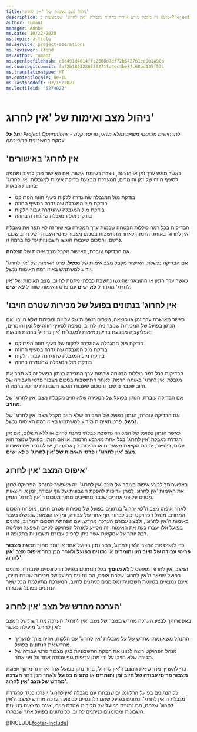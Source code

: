 ```yaml
---
title: ניהול מצב ואימות של 'אין לחרוג'
description: נושא זה מספק מידע אודות בדיקות מגבולת 'אין לחרוג' שמבוצעות ב-Project Operations.
author: rumant
manager: Annbe
ms.date: 10/22/2020
ms.topic: article
ms.service: project-operations
ms.reviewer: kfend
ms.author: rumant
ms.openlocfilehash: c5c491d4014ffc2568d7df72b542761ec9b1a90b
ms.sourcegitcommit: fa32b1893286f20271fa4ec4be8fc68bd135f53c
ms.translationtype: HT
ms.contentlocale: he-IL
ms.lasthandoff: 02/15/2021
ms.locfileid: "5274022"
---
```

# <a name="manage-not-to-exceed-status-and-validations"></a>ניהול מצב ואימות של 'אין לחרוג' 

_**חל על:** Project Operations לתרחישים מבוססי משאבים/לא מלאי, פריסה קלה - עסקה בחשבונית פרופורמה_

## <a name="not-to-exceed-on-approvals"></a>'אין לחרוג' באישורים

כאשר מוגש ערך זמן או הוצאה, נוצרת רשומת אישור. אם האישור ניתן לחיוב וממפה לסעיף חוזה של זמן וחומרים, המערכת מבצעת בדיקת אימות למגבלות 'אין לחרוג' ברמות הבאות:

  - בודקת מול המגבלה שהוגדרה ללקוח סעיף חוזה הפרויקט
  - בודקת מול המגבלה שהוגדרה בסעיף החוזה
  - בודקת מול המגבלה שהוגדרה עבור הלקוח
  - בודקת מול המגבלה שהוגדרה בחוזה

הבדיקות בכל רמה כוללות הבטחה שכמות ערך המכירה באישור זה לא תפר את מגבלת 'אין לחרוג' באותה הרמה, לאחר התחשבות בסכום מצבור פרטי העבודה של חיוב שכבר נרשם, והסכום שעבורו הוגשו חשבוניות עד כה ברמה זו.

אם הבדיקה עוברת, האישור מקבל מצב אימות של **הצלחה**.

אם הבדיקה נכשלת, האישור מקבל מצב אימות של **נכשל**. פרט האימות של 'אין לחרוג' יודיע למשתמש באיזו רמה האימות נכשל.

כאשר ערך הזמן או ההוצאה שהוגשו נחשבת כבלתי ניתנות לחיוב, מצב האימות של 'אין לחרוג' מוגדר ל **לא ישים** עם פרט האימות שווה ל **לא ישים**.

## <a name="not-to-exceed-on-unbilled-sales-actuals"></a>'אין לחרוג' בנתונים בפועל של מכירות שטרם חויבו

כאשר מאושרת ערך זמן או הוצאה, נוצרים רשומות של עלויות ומכירות שלא חויבו. אם הנתון בפועל של המכירות שנוצר ניתן לחיוב וממפה לסעיף חוזה של זמן וחומרים, אפליקציה מבצעת בדיקת אימות למגבלות 'אין לחרוג' ברמות הבאות:

  - בודקת מול המגבלה שהוגדרה ללקוח של סעיף חוזה הפרויקט
  - בודקת מול המגבלה שהוגדרה בסעיף החוזה
  - בודקת מול המגבלה שהוגדרה עבור הלקוח
  - בודקת מול המגבלה שהוגדרה בחוזה

הבדיקות בכל רמה כוללות הבטחה שכמות ערך המכירה בנתון בפועל זה לא תפר את מגבלת 'אין לחרוג' באותה הרמה, לאחר התחשבות בסכום מצבור פרטי העבודה של חיוב שכבר נרשם, והסכום שעבורו הוגשו חשבוניות עד כה ברמה זו.

אם הבדיקה עוברת, הנתון בפועל של המכירה שלא חויב מקבלת מצב 'אין לחרוג' של **מחויב**.

אם הבדיקה עוברת, הנתון בפועל של המכירה שלא חויב מקבל מצב 'אין לחרוג' של **נכשל**. פרט האימות מודיע למשתמש באיזו רמה האימות נכשל.

כאשר הנתון בפועל של המכירה נחשבת כבלתי ניתנת לחיוב או ללא תשלום, אם אין הגדרת מגבלת 'אין לחרוג' בכל אחת מארבע הרמות, או אם הנתון בפועל שנוצר הוא עלות, ריטיינר, יחידת הקצאת משאבים או מכירות בין ארגוניות, יש להגדיר את השדות **מצב 'אין לחרוג'** ו **פרטי האימות של 'אין לחרוג'** כ **לא ישים**.

## <a name="reset-the-not-to-exceed-status"></a>איפוס המצב 'אין לחרוג'

באפשרותך לבצע איפוס בצובר של מצב 'אין לחרוג'. זה מאפשר למנהלי הפרויקט לכונן את האימות 'אין לחרוג' למתן עדיפות להפקת חשבונית של גוף עבודה, זמן או הוצאות מסוים על פני אחרים שכבר מחוייבים מתוך מסכום ה'אין לחרוג' הזמין.

לאחר איפוס מצב ה'לא יחרוג' בנתונים בפועל של מכירות שטרם חויבו, מופחת הסכום המחויב. מנהל הפרויקט יכול לבחור גוף אחר של עבודה, זמן או הוצאות שנכשלו בעבר באימות ה'אין לחרוג', ולבצע עבורם הערכה מחדש. עם הפחתת הסכום המחויב, נתונים בפועל אלו יעברו כעת את האימות. זה מסייע למנהל הפרויקט לקיים השפעה ושליטה רבה יותר על עסקאות אשר ניתן להפיק עבורם חשבוניות בתקופה זו.

כדי לאפס את המצב ה'אין לחרוג', בחר נתון בפועל אחד או יותר מתוך תצוגת **‏‫מצבור פריטי עבודה של חיוב זמן וחומרים‬** אוֹ **נתונים בפועל** ולאחר מכן בחר **איפוס מצב 'אין לחרוג'**.

המצב 'אין לחרוג' מאופס ל **לא מוערך** בכל הנתונים בפועל הרלוונטיים שנבחרו. נתונים בפועל שמצב ה'אין לחרוג' שלהם אופס, הם נתונים בפועל של מכירות שטרם חויבו, אינם נמצאים בטיוטת חשבונית ומסומנים כניתנים לחיוב. המערכת מתעלמת מכל שאר הנתונים בפועל שנבחרו.

## <a name="reevaluate-not-to-exceed-status"></a>הערכה מחדש של מצב 'אין לחרוג'

באפשרותך לבצע הערכה מחדש בצובר של מצב 'אין לחרוג'. הערכה מחודשת של המצב 'אין לחרוג' מועילה כאשר:

  - התנהל משא ומתן מחדש של על מגבלות 'אין לחרוג' עם הלקוח, ויהיה צורך להעריך מחדש את הנתונים בפועל.
  - מנהל הפרויקט רוצה לכוונן את הפקת החשבוניות בגין מצבור פרטי עבודה של מכירה שלא חויבו על ידי מתן עדיפות גוף עבודה אחד על פני אחר.

כדי להעריך מחדש את המצב ה'אין לחרוג', בחר נתון בפועל אחד או יותר מתוך תצוגת **‏‫מצבור פריטי עבודה של חיוב זמן וחומרים‬** אוֹ **נתונים בפועל** ולאחר מכן בחר **הערכה מחדש של מצב 'אין לחרוג'**.

כל הנתונים בפועל הרלוונטיים שנבחרו עם מגבלה 'אין לחרוג' יוערכו כנגד להגדרת מגבלת ה'אין לחרוג'. נתונים בפועל שהם רלוונטיים לביצוע הערכה מחדש למצב ה'אין לחרוג' שלהם, הם נתונים בפועל של מכירות שטרם חויבו, אינם נמצאים בטיוטת חשבונית ומסומנים כניתנים לחיוב. כל נתונים בפועל אחר שנבחרו.


[!INCLUDE[footer-include](../../includes/footer-banner.md)]